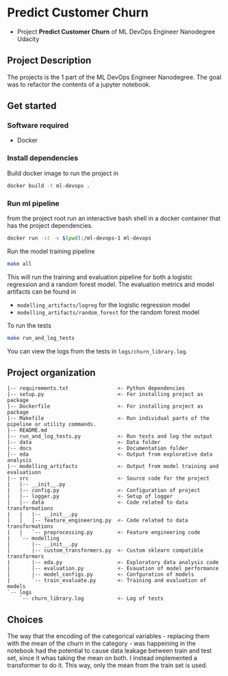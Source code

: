# Predict Customer Churn

- Project **Predict Customer Churn** of ML DevOps Engineer Nanodegree Udacity

## Project Description
The projects is the 1 part of the ML DevOps Engineer Nanodegree.
The goal was to refactor the contents of a jupyter notebook.

## Get started

### Software required
- Docker

### Install dependencies
Build docker image to run the project in
```bash
docker build -t ml-devops .
```

### Run ml pipeline
from the project root run an interactive bash shell in a docker container that has the project dependencies.
```bash
docker run -it -v $(pwd):/ml-devops-1 ml-devops
```

Run the model training pipeline
```bash
make all
```
This will run the training and evaluation pipeline for both a logistic regression and a random forest model.
The evaluation metrics and model artifacts can be found in 
- `modelling_artifacts/logreg` for the logistic regression model 
- `modelling_artifacts/random_forest` for the random forest model

To run the tests
```bash
make run_and_log_tests
```
You can view the logs from the tests in `logs/churn_library.log`.

## Project organization
```
|-- requirements.txt                <- Python dependencies
|-- setup.py                        <- For installing project as package
|-- Dockerfile                      <- For installing project as package
|-- Makefile                        <- Run individual parts of the pipeline or utility commands.
|-- README.md
|-- run_and_log_tests.py            <- Run tests and log the output
|-- data                            <- Data folder
|-- docs                            <- Documentation folder
|-- eda                             <- Output from explorative data analysis
|-- modelling_artifacts             <- Output from model training and evaluatiuon
|-- src                             <- Source code for the project
|   |-- __init__.py
|   |-- config.py                   <- Configuration of project
|   |-- logger.py                   <- Setup of logger
|   |-- data                        <- Code related to data transformations
|   |   |-- __init__.py
|   |   |-- feature_engineering.py  <- Code related to data transformations
|   |   `-- preprocessing.py        <- Feature engineering code
|   `-- modelling
|       |-- __init__.py
|       |-- custom_transformers.py  <- Custom sklearn compatible transformers
|       |-- eda.py                  <- Exploratory data analysis code
|       |-- evaluation.py           <- Evauation of model performance
|       |-- model_configs.py        <- Confguration of models
|       `-- train_evaluate.py       <- Training and evaluation of models
`-- logs
    `-- churn_library.log           <- Log of tests
```

## Choices
The way that the encoding of the categorical variables - replacing them with the mean of the churn in the category - was happeining in the notebook had the potential to cause data leakage between train and test set, since it whas taking the mean on both.
I instead implemented a transformer to do it. This way, only the mean from the train set is used. 


